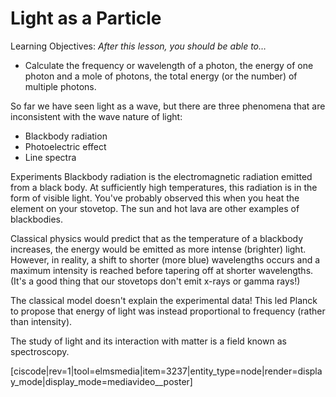 # Light as a Particle

Learning Objectives: _After this lesson, you should be able to…_

* Calculate the frequency or wavelength of a photon, the energy of one photon and a mole of photons, the total energy (or the number) of multiple photons.


So far we have seen light as a wave, but there are three phenomena that are inconsistent with the wave nature of light:
* Blackbody radiation
* Photoelectric effect
* Line spectra

Experiments Blackbody radiation is the electromagnetic radiation emitted from a black body.  At sufficiently high temperatures, this radiation is in the form of visible light.  You've probably observed this when you heat the element on your stovetop.  The sun and hot lava are other examples of blackbodies.

Classical physics would predict that as the temperature of a blackbody increases, the energy would be emitted as more intense (brighter) light.  However, in reality, a shift to shorter (more blue) wavelengths occurs and a maximum intensity is reached before tapering off at shorter wavelengths.  (It's a good thing that our stovetops don't emit x-rays or gamma rays!)  

The classical model doesn't explain the experimental data! This led Planck to propose that energy of light was instead proportional to frequency (rather than intensity).


The study of light and its interaction with matter is  a field known as spectroscopy.

[ciscode|rev=1|tool=elmsmedia|item=3237|entity_type=node|render=display_mode|display_mode=mediavideo__poster]